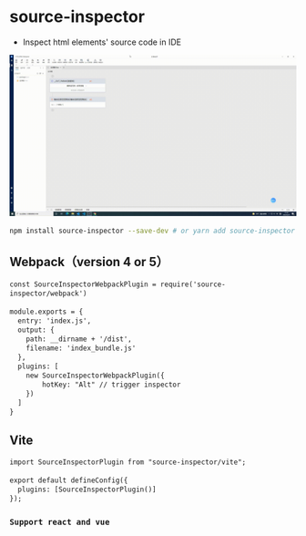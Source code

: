 # source-inspector

* Inspect html elements' source code in IDE

![](./20220225_151400.gif)

```bash
npm install source-inspector --save-dev # or yarn add source-inspector --save-dev
```

## Webpack（version 4 or 5）

```
const SourceInspectorWebpackPlugin = require('source-inspector/webpack')

module.exports = {
  entry: 'index.js',
  output: {
    path: __dirname + '/dist',
    filename: 'index_bundle.js'
  },
  plugins: [
    new SourceInspectorWebpackPlugin({
        hotKey: "Alt" // trigger inspector
    })
  ]
}
```
## Vite
```
import SourceInspectorPlugin from "source-inspector/vite";

export default defineConfig({
  plugins: [SourceInspectorPlugin()]
});

```

### `Support react and vue`

